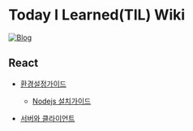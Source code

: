 # Today I Learned(TIL) Wiki

[![Blog](https://img.shields.io/badge/Blog-ryurim.tistory.com-yellow.svg)](https://ryurim.tistory.com/)

## React

* [환경설정가이드](https://ryurim.tistory.com/16)
  * [Nodejs 설치가이드](https://ryurim.tistory.com/17?category=1086282)

* [서버와 클라이언트](https://github.com/ryurim0109/TIL/react/severClient.md)